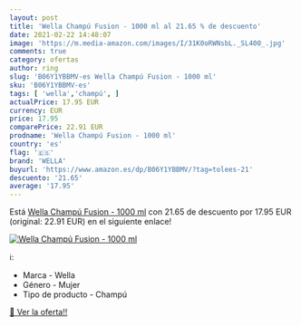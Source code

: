```yaml
---
layout: post
title: 'Wella Champú Fusion - 1000 ml al 21.65 % de descuento'
date: 2021-02-22 14:48:07
image: 'https://m.media-amazon.com/images/I/31K0oRWNsbL._SL400_.jpg'
comments: true
category: ofertas
author: ring
slug: 'B06Y1YBBMV-es Wella Champú Fusion - 1000 ml'
sku: 'B06Y1YBBMV-es'
tags: [ 'wella','champú', ]
actualPrice: 17.95 EUR
currency: EUR
price: 17.95
comparePrice: 22.91 EUR
prodname: 'Wella Champú Fusion - 1000 ml'
country: 'es'
flag: '🇪🇸'
brand: 'WELLA'
buyurl: 'https://www.amazon.es/dp/B06Y1YBBMV/?tag=tolees-21'
descuento: '21.65'
average: '17.95'
---
```


Está [Wella Champú Fusion - 1000 ml](https://www.amazon.es/dp/B06Y1YBBMV/?tag=tolees-21) con 21.65 de descuento por 17.95 EUR (original: 22.91 EUR) en el siguiente enlace!

[![Wella Champú Fusion - 1000 ml](https://m.media-amazon.com/images/I/31K0oRWNsbL._SL400_.jpg)](https://www.amazon.es/dp/B06Y1YBBMV/?tag=tolees-21)

ℹ️:

- Marca - Wella
- Género - Mujer
- Tipo de producto - Champú

[🛒 Ver la oferta!!](https://www.amazon.es/dp/B06Y1YBBMV/?tag=tolees-21)
